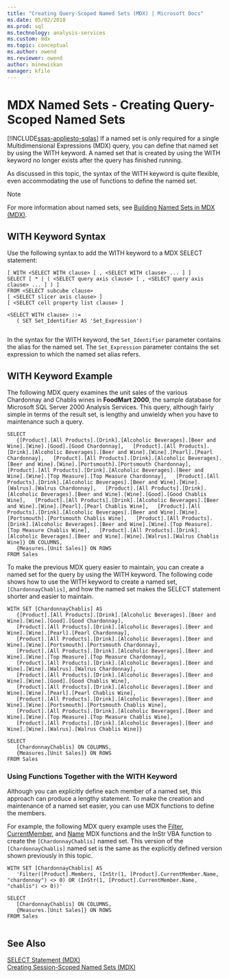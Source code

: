 ```yaml
---
title: "Creating Query-Scoped Named Sets (MDX) | Microsoft Docs"
ms.date: 05/02/2018
ms.prod: sql
ms.technology: analysis-services
ms.custom: mdx
ms.topic: conceptual
ms.author: owend
ms.reviewer: owend
author: minewiskan
manager: kfile
---
```

# MDX Named Sets - Creating Query-Scoped Named Sets
[!INCLUDE[ssas-appliesto-sqlas](../../../includes/ssas-appliesto-sqlas.md)]
  If a named set is only required for a single Multidimensional Expressions (MDX) query, you can define that named set by using the WITH keyword. A named set that is created by using the WITH keyword no longer exists after the query has finished running.  
  
 As discussed in this topic, the syntax of the WITH keyword is quite flexible, even accommodating the use of functions to define the named set.  
  
> [!NOTE]  
>  For more information about named sets, see [Building Named Sets in MDX &#40;MDX&#41;](../../../analysis-services/multidimensional-models/mdx/mdx-named-sets-building-named-sets.md).  
  
## WITH Keyword Syntax  
 Use the following syntax to add the WITH keyword to a MDX SELECT statement:  
  
```  
[ WITH <SELECT WITH clause> [ , <SELECT WITH clause> ... ] ]   
SELECT [ * | ( <SELECT query axis clause> [ , <SELECT query axis clause> ... ] ) ]  
FROM <SELECT subcube clause>   
[ <SELECT slicer axis clause> ]  
[ <SELECT cell property list clause> ]  
  
<SELECT WITH clause> ::=  
   ( SET Set_Identifier AS 'Set_Expression')  
  
```  
  
 In the syntax for the WITH keyword, the `Set_Identifier` parameter contains the alias for the named set. The `Set_Expression` parameter contains the set expression to which the named set alias refers.  
  
## WITH Keyword Example  
 The following MDX query examines the unit sales of the various Chardonnay and Chablis wines in **FoodMart 2000**, the sample database for Microsoft SQL Server 2000 Analysis Services. This query, although fairly simple in terms of the result set, is lengthy and unwieldy when you have to maintenance such a query.  
  
```  
SELECT  
   {[Product].[All Products].[Drink].[Alcoholic Beverages].[Beer and Wine].[Wine].[Good].[Good Chardonnay],   [Product].[All Products].[Drink].[Alcoholic Beverages].[Beer and Wine].[Wine].[Pearl].[Pearl Chardonnay],   [Product].[All Products].[Drink].[Alcoholic Beverages].[Beer and Wine].[Wine].[Portsmouth].[Portsmouth Chardonnay],   [Product].[All Products].[Drink].[Alcoholic Beverages].[Beer and Wine].[Wine].[Top Measure].[Top Measure Chardonnay],   [Product].[All Products].[Drink].[Alcoholic Beverages].[Beer and Wine].[Wine].[Walrus].[Walrus Chardonnay],   [Product].[All Products].[Drink].[Alcoholic Beverages].[Beer and Wine].[Wine].[Good].[Good Chablis Wine],   [Product].[All Products].[Drink].[Alcoholic Beverages].[Beer and Wine].[Wine].[Pearl].[Pearl Chablis Wine],   [Product].[All Products].[Drink].[Alcoholic Beverages].[Beer and Wine].[Wine].[Portsmouth].[Portsmouth Chablis Wine],   [Product].[All Products].[Drink].[Alcoholic Beverages].[Beer and Wine].[Wine].[Top Measure].[Top Measure Chablis Wine],   [Product].[All Products].[Drink].[Alcoholic Beverages].[Beer and Wine].[Wine].[Walrus].[Walrus Chablis Wine]} ON COLUMNS,  
   {Measures.[Unit Sales]} ON ROWS  
FROM Sales  
```  
  
 To make the previous MDX query easier to maintain, you can create a named set for the query by using the WITH keyword. The following code shows how to use the WITH keyword to create a named set, `[ChardonnayChablis]`, and how the named set makes the SELECT statement shorter and easier to maintain.  
  
```  
WITH SET [ChardonnayChablis] AS  
   {[Product].[All Products].[Drink].[Alcoholic Beverages].[Beer and Wine].[Wine].[Good].[Good Chardonnay],  
   [Product].[All Products].[Drink].[Alcoholic Beverages].[Beer and Wine].[Wine].[Pearl].[Pearl Chardonnay],  
   [Product].[All Products].[Drink].[Alcoholic Beverages].[Beer and Wine].[Wine].[Portsmouth].[Portsmouth Chardonnay],  
   [Product].[All Products].[Drink].[Alcoholic Beverages].[Beer and Wine].[Wine].[Top Measure].[Top Measure Chardonnay],  
   [Product].[All Products].[Drink].[Alcoholic Beverages].[Beer and Wine].[Wine].[Walrus].[Walrus Chardonnay],  
   [Product].[All Products].[Drink].[Alcoholic Beverages].[Beer and Wine].[Wine].[Good].[Good Chablis Wine],  
   [Product].[All Products].[Drink].[Alcoholic Beverages].[Beer and Wine].[Wine].[Pearl].[Pearl Chablis Wine],  
   [Product].[All Products].[Drink].[Alcoholic Beverages].[Beer and Wine].[Wine].[Portsmouth].[Portsmouth Chablis Wine],  
   [Product].[All Products].[Drink].[Alcoholic Beverages].[Beer and Wine].[Wine].[Top Measure].[Top Measure Chablis Wine],  
   [Product].[All Products].[Drink].[Alcoholic Beverages].[Beer and Wine].[Wine].[Walrus].[Walrus Chablis Wine]}  
  
SELECT  
   [ChardonnayChablis] ON COLUMNS,  
   {Measures.[Unit Sales]} ON ROWS  
FROM Sales  
```  
  
### Using Functions Together with the WITH Keyword  
 Although you can explicitly define each member of a named set, this approach can produce a lengthy statement. To make the creation and maintenance of a named set easier, you can use MDX functions to define the members.  
  
 For example, the following MDX query example uses the [Filter](../../../mdx/filter-mdx.md), [CurrentMember](../../../mdx/currentmember-mdx.md), and [Name](../../../mdx/name-mdx.md) MDX functions and the InStr VBA function to create the `[ChardonnayChablis]` named set. This version of the `[ChardonnayChablis]` named set is the same as the explicitly defined version shown previously in this topic.  
  
```  
WITH SET [ChardonnayChablis] AS  
   'Filter([Product].Members, (InStr(1, [Product].CurrentMember.Name, "chardonnay") <> 0) OR (InStr(1, [Product].CurrentMember.Name, "chablis") <> 0))'  
  
SELECT  
   [ChardonnayChablis] ON COLUMNS,  
   {Measures.[Unit Sales]} ON ROWS  
FROM Sales  
  
```  
  
## See Also  
 [SELECT Statement &#40;MDX&#41;](../../../mdx/mdx-data-manipulation-select.md)   
 [Creating Session-Scoped Named Sets &#40;MDX&#41;](../../../analysis-services/multidimensional-models/mdx/mdx-named-sets-creating-session-scoped-named-sets.md)  
  
  
